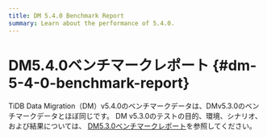 ```yaml
---
title: DM 5.4.0 Benchmark Report
summary: Learn about the performance of 5.4.0.
---
```


# DM5.4.0ベンチマークレポート {#dm-5-4-0-benchmark-report}

TiDB Data Migration（DM）v5.4.0のベンチマークデータは、DMv5.3.0のベンチマークデータとほぼ同じです。 DM v5.3.0のテストの目的、環境、シナリオ、および結果については、 [DM5.3.0ベンチマークレポート](https://github.com/pingcap/docs-dm/blob/release-5.3/en/dm-benchmark-v5.3.0.md)を参照してください。
